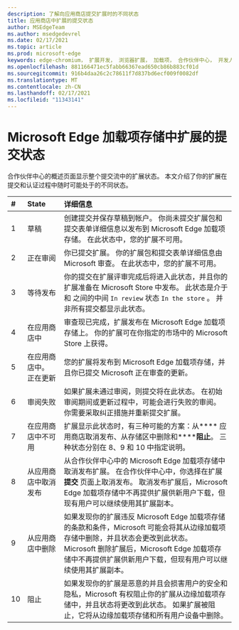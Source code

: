 ```yaml
---
description: 了解向应用商店提交扩展时的不同状态
title: 应用商店中扩展的提交状态
author: MSEdgeTeam
ms.author: msedgedevrel
ms.date: 02/17/2021
ms.topic: article
ms.prod: microsoft-edge
keywords: edge-chromium， 扩展开发， 浏览器扩展， 加载项， 合作伙伴中心， 开发人员
ms.openlocfilehash: 881166471ec5fabb66367ead650cb86b883cf01d
ms.sourcegitcommit: 916b4daa26c2c78611f7d837bd6ecf009f0082df
ms.translationtype: MT
ms.contentlocale: zh-CN
ms.lasthandoff: 02/17/2021
ms.locfileid: "11343141"
---
```

# Microsoft Edge 加载项存储中扩展的提交状态  

合作伙伴中心的概述页面显示整个提交流中的扩展状态。  本文介绍了你的扩展在提交和认证过程中随时可能处于的不同状态。  

| # |  State |  详细信息 |  
|:--- |:--- |:--- |  
| 1 |  草稿 |  创建提交并保存草稿到帐户。  你尚未提交扩展包和提交表单详细信息以发布到 Microsoft Edge 加载项存储。  在此状态中，您的扩展不可用。  |  
| 2|  正在审阅 |  你已提交扩展。  你的扩展包和提交表单详细信息由 Microsoft 审查。  在此状态中，您的扩展不可用。  |  
| 3|  等待发布 |  你的提交在扩展评审完成后将进入此状态，并且你的扩展准备在 Microsoft Store 中发布。  此状态是介于 和 之间的中间 `In review` 状态 `In the store` 。  并非所有提交都显示此状态。  |  
| 4|  在应用商店中 |  审查现已完成，扩展发布在 Microsoft Edge 加载项存储上。  你的扩展可在你指定的市场中的 Microsoft Store 上获得。  |  
| 5 |  在应用商店中。  正在更新 |  您的扩展将发布到 Microsoft Edge 加载项存储，并且你已提交 Microsoft 正在审查的更新。  |  
| 6 |  审阅失败 |  如果扩展未通过审阅，则提交将在此状态。  在初始审阅期间或更新过程中，可能会进行失败的审阅。  你需要采取纠正措施并重新提交扩展。  |  
| 7 |  在应用商店中不可用 |  扩展显示此状态时，有三种可能的方案：从**** 应用商店取消发布、从存储区中删除和******阻止**。  三种状态分别在 8、9 和 10 中指定说明。  |  
| 8 |  从应用商店中取消发布 |  从合作伙伴中心中的 Microsoft Edge 加载项存储中取消发布扩展。  在合作伙伴中心中，你选择在扩展 **提交** 页面上取消发布。  取消发布扩展后，Microsoft Edge 加载项存储中不再提供扩展供新用户下载，但现有用户可以继续使用其扩展副本。  |  
| 9 |  从应用商店中删除 |  如果发现你的扩展违反 Microsoft Edge 加载项存储的条款和条件，Microsoft 可能会将其从边缘加载项存储中删除，并且状态会更改到此状态。  <br />  Microsoft 删除扩展后，Microsoft Edge 加载项存储中不再提供扩展供新用户下载，但现有用户可以继续使用其扩展副本。  |  
| 10 |  阻止 |  如果发现你的扩展是恶意的并且会损害用户的安全和隐私，Microsoft 有权阻止你的扩展从边缘加载项存储中，并且状态将更改到此状态。  如果扩展被阻止，它将从边缘加载项存储和所有用户设备中删除。  |  

